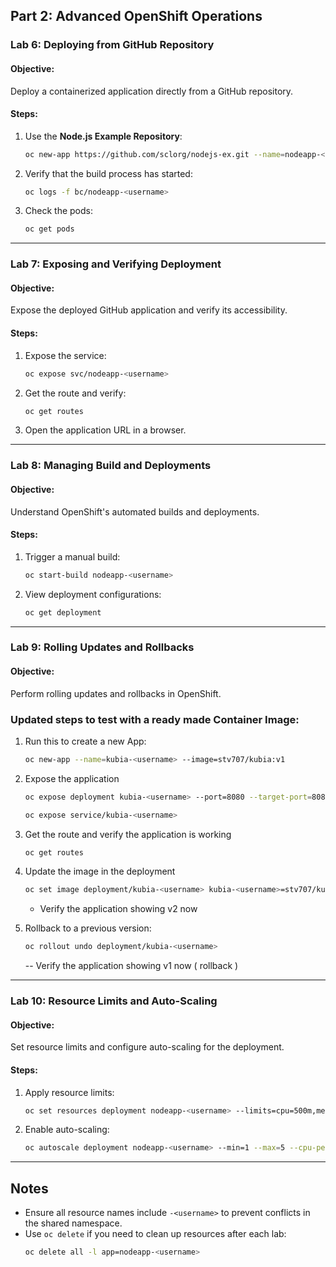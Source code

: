 ## Part 2: Advanced OpenShift Operations

### Lab 6: Deploying from GitHub Repository
#### Objective:
Deploy a containerized application directly from a GitHub repository.

#### Steps:
1. Use the **Node.js Example Repository**:
   ```sh
   oc new-app https://github.com/sclorg/nodejs-ex.git --name=nodeapp-<username>
   ```
2. Verify that the build process has started:
   ```sh
   oc logs -f bc/nodeapp-<username>
   ```
3. Check the pods:
   ```sh
   oc get pods
   ```

---

### Lab 7: Exposing and Verifying Deployment
#### Objective:
Expose the deployed GitHub application and verify its accessibility.

#### Steps:
1. Expose the service:
   ```sh
   oc expose svc/nodeapp-<username>
   ```
2. Get the route and verify:
   ```sh
   oc get routes
   ```
3. Open the application URL in a browser.

---

### Lab 8: Managing Build and Deployments
#### Objective:
Understand OpenShift's automated builds and deployments.

#### Steps:
1. Trigger a manual build:
   ```sh
   oc start-build nodeapp-<username>
   ```
2. View deployment configurations:
   ```sh
   oc get deployment
   ```

---

### Lab 9: Rolling Updates and Rollbacks
#### Objective:
Perform rolling updates and rollbacks in OpenShift.
### Updated steps to test with a ready made Container Image: 

1. Run this to create a new App: 

   ```sh 
   oc new-app --name=kubia-<username> --image=stv707/kubia:v1 
   ```

2. Expose the application
   ```sh 
   oc expose deployment kubia-<username> --port=8080 --target-port=8080

   oc expose service/kubia-<username>
   ```

3. Get the route and verify the application is working 
   ```sh 
   oc get routes 
   ```

4. Update the image in the deployment
   ```sh 
   oc set image deployment/kubia-<username> kubia-<username>=stv707/kubia:v2
   ```
   - Verify the application showing v2 now 

5. Rollback to a previous version:
   ```sh
   oc rollout undo deployment/kubia-<username>
   ```
   -- Verify the application showing v1 now ( rollback )
---

### Lab 10: Resource Limits and Auto-Scaling
#### Objective:
Set resource limits and configure auto-scaling for the deployment.

#### Steps:
1. Apply resource limits:
   ```sh
   oc set resources deployment nodeapp-<username> --limits=cpu=500m,memory=256Mi
   ```
2. Enable auto-scaling:
   ```sh
   oc autoscale deployment nodeapp-<username> --min=1 --max=5 --cpu-percent=80
   ```
---

## Notes
- Ensure all resource names include `-<username>` to prevent conflicts in the shared namespace.
- Use `oc delete` if you need to clean up resources after each lab:
  ```sh
  oc delete all -l app=nodeapp-<username>
  ```
